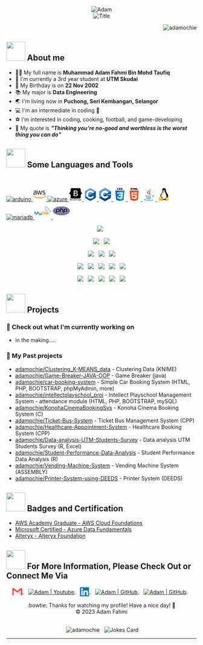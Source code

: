<div align="center">
  <img src="matrix-elmo.gif" alt="Adam">
</div>

<div align="center">
  <img src="https://readme-typing-svg.herokuapp.com?font=Ariel&color=%2338C2FF&size=50&center=true&vCenter=true&height=60&width=600&lines=Heyyy!+I'm+Adam+<:;Welcome+to+my+profile!" alt="Title"></img>
</div>

<p align="right"> <img src="https://komarev.com/ghpvc/?username=adamochie&label=Profile%20views&color=0e75b6&style=flat" alt="adamochie" /> </p>


## <img src="https://media2.giphy.com/media/QssGEmpkyEOhBCb7e1/giphy.gif?cid=ecf05e47a0n3gi1bfqntqmob8g9aid1oyj2wr3ds3mg700bl&rid=giphy.gif" width="50px" height="50px"> About me
- 🧙‍♂️ My full name is **Muhammad Adam Fahmi Bin Mohd Taufiq**
- :school: I'm currently a 3rd year student at **UTM Skudai**
- 🍰 My Birthday is on **22 Nov 2002**
- :books: My major is **Data Engineering**
- :earth_asia: I'm living now in **Puchong, Seri Kembangan, Selangor**
- 💻 I'm an intermediate in coding :penguin:
- ⚽ I'm interested in coding, cooking, football, and game-developing
- 👤 My quote is **_"Thinking you’re no-good and worthless is the worst thing you can do"_**

## <img src="https://media2.giphy.com/media/QssGEmpkyEOhBCb7e1/giphy.gif?cid=ecf05e47a0n3gi1bfqntqmob8g9aid1oyj2wr3ds3mg700bl&rid=giphy.gif" width="50px" height="50px"> Some Languages and Tools

<br>

<p align="left">
  <a href="https://www.arduino.cc/" target="_blank" rel="noreferrer"> <img src="https://cdn.worldvectorlogo.com/logos/arduino-1.svg" alt="arduino" height="35"/> </a> 
  <a href="https://aws.amazon.com" target="_blank" rel="noreferrer"> <img src="https://raw.githubusercontent.com/devicons/devicon/master/icons/amazonwebservices/amazonwebservices-original-wordmark.svg" alt="aws"height="35"/> </a> 
  <a href="https://azure.microsoft.com/en-in/" target="_blank" rel="noreferrer"> <img src="https://www.vectorlogo.zone/logos/microsoft_azure/microsoft_azure-icon.svg" alt="azure" height="35"/> </a> 
  <a href="https://getbootstrap.com" target="_blank" rel="noreferrer"> <img src="https://raw.githubusercontent.com/devicons/devicon/master/icons/bootstrap/bootstrap-plain-wordmark.svg" alt="bootstrap"height="35"/> </a>    <a href="https://www.cprogramming.com/" target="_blank" rel="noreferrer"> <img src="https://raw.githubusercontent.com/devicons/devicon/master/icons/c/c-original.svg" alt="c" height="35"/> </a> 
  <a href="https://www.w3schools.com/cpp/" target="_blank" rel="noreferrer"> <img src="https://raw.githubusercontent.com/devicons/devicon/master/icons/cplusplus/cplusplus-original.svg" alt="cplusplus" height="35"/> </a>
  <a href="https://www.w3schools.com/css/" target="_blank" rel="noreferrer"> <img src="https://raw.githubusercontent.com/devicons/devicon/master/icons/css3/css3-original-wordmark.svg" alt="css3" height="35"/> </a> 
  <a href="https://www.w3.org/html/" target="_blank" rel="noreferrer"> <img src="https://raw.githubusercontent.com/devicons/devicon/master/icons/html5/html5-original-wordmark.svg" alt="html5" height="35"/> </a> 
  <a href="https://www.java.com" target="_blank" rel="noreferrer"> <img src="https://raw.githubusercontent.com/devicons/devicon/master/icons/java/java-original.svg" alt="java" height="35"/> </a> 
  <a href="https://www.linux.org/" target="_blank" rel="noreferrer"> <img src="https://raw.githubusercontent.com/devicons/devicon/master/icons/linux/linux-original.svg" alt="linux" height="35"/> </a> 
  <a href="https://mariadb.org/" target="_blank" rel="noreferrer"> <img src="https://www.vectorlogo.zone/logos/mariadb/mariadb-icon.svg" alt="mariadb" height="35"/> </a> 
  <a href="https://www.mysql.com/" target="_blank" rel="noreferrer"> <img src="https://raw.githubusercontent.com/devicons/devicon/master/icons/mysql/mysql-original-wordmark.svg" alt="mysql" height="45"/> </a> 
  <a href="https://www.php.net" target="_blank" rel="noreferrer"> <img src="https://raw.githubusercontent.com/devicons/devicon/master/icons/php/php-original.svg" alt="php" height="45"/> </a> 
</p>

<p  align="center">

<img src="https://img.shields.io/badge/Java-ED8B00?style=for-the-badge&logo=java&logoColor=white" height="25">
&nbsp;
  </p>
  
<p  align="center">

<img src="https://camo.githubusercontent.com/202a58d250ff1d21ee70433e0070b55f8fed747f8883c1750742aa791b1ad871/68747470733a2f2f696d672e736869656c64732e696f2f62616467652f2d4769744875622d3035313232413f7374796c653d666c6174266c6f676f3d676974687562" height="25"/>  
  &nbsp;
<img src="https://img.shields.io/badge/PowerBI-F2C811?style=for-the-badge&logo=Power%20BI&logoColor=white" height="25"/>
  </p>
  
  <p  align="center">

<img src="https://camo.githubusercontent.com/c8d13e1c596a6726b1da8475a9299fac133f95ef009083b48be01f975a44987e/68747470733a2f2f696d672e736869656c64732e696f2f62616467652f2d48544d4c2d3035313232413f7374796c653d666c6174266c6f676f3d48544d4c35" height="25"/>
  &nbsp;
<img src="https://img.shields.io/badge/anaconda-42B029.svg?&style=for-the-badge&logo=anaconda&logoColor=white" height="25"/>
  &nbsp;
<img src="https://img.shields.io/badge/edge-0078D7.svg?&style=for-the-badge&logo=microsoft-edge&logoColor=white" height="25"/>  
 </p>
 
 <p  align="center">

<img src="https://img.shields.io/badge/R-276DC3?style=for-the-badge&logo=R&logoColor=white" height="25">
  &nbsp;

<img src="https://img.shields.io/badge/Python-3776AB?style=for-the-badge&logo=python&logoColor=white" height="25">
  &nbsp;

<img src="https://img.shields.io/badge/C-00599C?style=for-the-badge&logo=c&logoColor=white" height="25">
&nbsp;
  
  <img src="https://img.shields.io/badge/KNIME-0081CB?style=for-the-badge&logo=KNIME&logoColor=white" height="25">
&nbsp;
  
<img src="https://img.shields.io/badge/C%2B%2B-00599C?style=for-the-badge&logo=c%2B%2B&logoColor=white" height="25">
</p>
<p align="center">

  <img src="https://img.shields.io/badge/MySQL-00000F?style=for-the-badge&logo=mysql&logoColor=white" height="25">
&nbsp;
    <img src="https://img.shields.io/badge/conda-342B029.svg?&style=for-the-badge&logo=anaconda&logoColor=white" height="25">
&nbsp;
    <img src="https://img.shields.io/badge/pycharm-143?style=for-the-badge&logo=pycharm&logoColor=black&color=black&labelColor=green" height="25">
&nbsp;
  <img src="https://img.shields.io/badge/sublime_text-%23575757.svg?&style=for-the-badge&logo=sublime-text&logoColor=important" height="25">
&nbsp;
  <img src="https://img.shields.io/badge/Visual_Studio_Code-0078D4?style=for-the-badge&logo=visual%20studio%20code&logoColor=white" height="25">

</p>
<be>

## <img src='https://raw.githubusercontent.com/ShahriarShafin/ShahriarShafin/main/Assets/handshake.gif' width="50px" height="50px"> Projects

### 👷 Check out what I'm currently working on

- in the making.....

### 🌱 My Past projects

- [adamochie/Clustering_K-MEANS_data](https://github.com/adamochie/Clustering_K-MEANS_data) - Clustering Data (KNIME)
- [adamochie/Game-Breaker-JAVA-OOP](https://github.com/adamochie/Game-Breaker-JAVA-OOP) - Game Breaker (java)
- [adamochie/car-booking-system](https://github.com/adamochie/car-booking-system) - Simple Car Booking System (HTML, PHP, BOOTSTRAP, phpMyAdmin, more)
- [adamochie/intellectplayschool_proj](https://github.com/adamochie/intellectplayschool_proj) - Intellect Playschool Management System - attendance module (HTML, PHP, BOOTSTRAP, mySQL)
- [adamochie/KonohaCinemaBookingSys](https://github.com/adamochie/KonohaCinemaBookingSys) - Konoha Cinema Booking System (C)
- [adamochie/Ticket-Bus-System](https://github.com/adamochie/Ticket-Bus-System) - Ticket Bus Management System (CPP)
- [adamochie/Healthcare-Appointment-System](https://github.com/adamochie/Healthcare-Appointment-System) - Healthcare Booking System (CPP)
- [adamochie/Data-analysis-UTM-Students-Survey](https://github.com/adamochie/Data-analysis-UTM-Students-Survey) - Data analysis UTM Students Survey (R, Excel)
- [adamochie/Student-Performance-Data-Analysis](https://github.com/adamochie/Student-Performance-Data-Analysis) - Student Performance Data Analysis (R)
- [adamochie/Vending-Machine-System](https://github.com/adamochie/Vending-Machine-System) - Vending Machine System (ASSEMBLY)
- [adamochie/Printer-System-using-DEEDS](https://github.com/adamochie/Printer-System-using-DEEDS) - Printer System (DEEDS)

## <img src='https://raw.githubusercontent.com/ShahriarShafin/ShahriarShafin/main/Assets/handshake.gif' width="50px" height="50px"> Badges and Certification

- [AWS Academy Graduate - AWS Cloud Foundations](https://www.credly.com/badges/37bd6fde-ef9c-4bb8-b641-4cc16a2b28a3/public_url) 
- [Microsoft Certified - Azure Data Fundamentals](https://www.credly.com/badges/ab60ceb1-9255-47cf-bbc6-c9b328d0862a/public_url)
- [Alteryx - Alteryx Foundation](https://community.alteryx.com/t5/user/viewprofilepage/user-id/509391?emcs_t=S2h8ZW1haWx8YXdhcmRfdXNlcl9iYWRnZXxMTzQ5NDk2Q1g0S0xOUnwtMXxPVEhFUlN8aEs)

## <img src='https://raw.githubusercontent.com/ShahriarShafin/ShahriarShafin/main/Assets/handshake.gif' width="50px" height="50px"> For More Information, Please Check Out or Connect Me Via

<p align="center">
  <a href="mailto: adamfahmi.taufiq02@gmail.com" >
    <img align="center" alt="adamfahmi.taufiq02@gmail.com | Gmail" width="26px" src="https://github.com/SatYu26/SatYu26/blob/master/Assets/Gmail.svg" />
  </a> &nbsp;&nbsp;

  <a href="https://www.youtube.com/channel/UC9DmmwPlwkc84gJg_58w11w" target="_blank">
    <img align="center" alt="Adam | Youtube" width="24px" src="https://raw.githubusercontent.com/rahuldkjain/github-profile-readme-generator/master/src/images/icons/Social/youtube.svg" />
  </a> &nbsp;&nbsp;

  <a href="https://www.linkedin.com/in/adam-fahmi-taufiq/" target="_blank">
    <img align="center" alt="Adam | Linkedin" width="24px" src="https://github.com/SatYu26/SatYu26/blob/master/Assets/Linkedin.svg" />
  </a> &nbsp;&nbsp;

  <a href="https://www.leetcode.com/adamochie" target="_blank">
    <img align="center" alt="Adam | GitHub" width="26px" src="https://raw.githubusercontent.com/rahuldkjain/github-profile-readme-generator/master/src/images/icons/Social/leet-code.svg" />
  </a> &nbsp;&nbsp;
  
  <a href="https://profile-summary-for-github.herokuapp.com/user/adamochie" target="_blank">
    <img align="center" alt="Adam | GitHub" width="26px" src="https://upload.wikimedia.org/wikipedia/commons/thumb/a/ae/Github-desktop-logo-symbol.svg/1024px-Github-desktop-logo-symbol.svg.png" />
  </a> &nbsp;&nbsp;
  
<p>

<div align="center">
  :bowtie: Thanks for watching my profile! Have a nice day! 🤟 <br/>
  &copy; 2023 Adam Fahmi
</div>

<br>

<div align="center">
  <p>&nbsp;<img src="https://github-readme-stats.vercel.app/api?username=adamochie&show_icons=true&locale=en" alt="adamochie" />&nbsp;&nbsp;&nbsp;<img src="https://readme-jokes.vercel.app/api" alt="Jokes Card" /></p>
  
</div>



---
